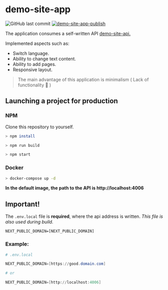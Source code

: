 # demo-site-app

![GitHub last commit](https://img.shields.io/github/last-commit/fwRelik/demo-site-app) [![demo-site-app-publish](https://github.com/fwRelik/demo-site-app/actions/workflows/publish.yml/badge.svg)](https://github.com/fwRelik/demo-site-app/actions/workflows/publish.yml)

The application consumes a self-written API [demo-site-api.](https://github.com/fwRelik/demo-site-api)

Implemented aspects such as:

-   Switch language.
-   Ability to change text content.
-   Ability to add pages.
-   Responsive layout.

> The main advantage of this application is minimalism ( Lack of functionality 🙂 )

## Launching a project for production

### NPM

Сlone this repository to yourself.

```sh
> npm install

> npm run build

> npm start
```

### Docker

```sh
> docker-compose up -d
```

**In the default image, the path to the API is http://localhost:4006**

## **Important!**

The `.env.local` file is **required**, where the api address is written. _This file is also used during build._

`NEXT_PUBLIC_DOMAIN=[NEXT_PUBLIC_DOMAIN]`

### Example:

```ps1
# .env.local

NEXT_PUBLIC_DOMAIN=[https://good.domain.com]

# or

NEXT_PUBLIC_DOMAIN=[http://localhost:4006]
```

